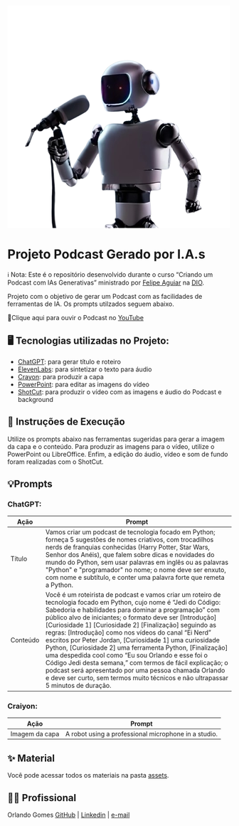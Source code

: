 ![Imagem](https://github.com/orlandoabreugomes/prompts-for-podcast-generate-ia/blob/main/assets/craiyon_111128_A_robot_using_a_professional_microphone_in_a_studio_-removebg-preview.png)

# Projeto Podcast Gerado por I.A.s

ℹ️ Nota: Este é o repositório desenvolvido durante o curso “Criando um Podcast com IAs Generativas” ministrado por [Felipe Aguiar](https://www.linkedin.com/in/felipeaguiar-exe/) na [DIO](https://web.dio.me).

Projeto com o objetivo de gerar um Podcast com as facilidades de ferramentas de IA. Os prompts utilzados seguem abaixo.

📒Clique aqui para ouvir o Podcast no [YouTube](https://youtu.be/Q2888cCgu70)

## 🖥️ Tecnologias utilizadas no Projeto:

* [ChatGPT](https://chatgpt.com/): para gerar título e roteiro
* [ElevenLabs](https://elevenlabs.io/): para sintetizar o texto para áudio
* [Crayon](https://www.craiyon.com/): para produzir a capa
* [PowerPoint](https://www.microsoft.com/pt-br/microsoft-365/powerpoint): para editar as imagens do vídeo
* [ShotCut](): para produzir o vídeo com as imagens e áudio do Podcast e background

## 🔧 Instruções de Execução
Utilize os prompts abaixo nas ferramentas sugeridas para gerar a imagem da capa e o conteúdo. Para produzir as imagens para o vídeo, utilize o PowerPoint ou LibreOffice. Enfim, a edição do áudio, vídeo e som de fundo foram realizadas com o ShotCut.

## 💡Prompts
### ChatGPT:


|Ação      | Prompt          |
|-----------------|--------------------|
| Título | Vamos criar um podcast de tecnologia focado em Python; forneça 5 sugestões de nomes criativos, com trocadilhos nerds de franquias conhecidas (Harry Potter, Star Wars, Senhor dos Anéis), que falem sobre dicas e novidades do mundo do Python, sem usar palavras em inglês ou as palavras "Python" e "programador" no nome; o nome deve ser enxuto, com nome e subtítulo, e conter uma palavra forte que remeta a Python. |
| Conteúdo   |  Você é um roteirista de podcast e vamos criar um roteiro de tecnologia focado em Python, cujo nome é “Jedi do Código: Sabedoria e habilidades para dominar a programação” com público alvo de iniciantes; o formato deve ser [Introdução] [Curiosidade 1] [Curiosidade 2] [Finalização] seguindo as regras: [Introdução] como nos vídeos do canal “Ei Nerd” escritos por Peter Jordan, [Curiosidade 1] uma curiosidade Python, [Curiosidade 2] uma ferramenta Python, [Finalização] uma despedida cool como “Eu sou Orlando e esse foi o Código Jedi desta semana,” com termos de fácil explicação; o podcast será apresentado por uma pessoa chamada Orlando e deve ser curto, sem termos muito técnicos e não ultrapassar 5 minutos de duração.  |

### Craiyon:
|Ação      | Prompt          |
|-----------------|--------------------|
| Imagem da capa | A robot using a professional microphone in a studio.|

## ✨ Material
Você pode acessar todos os materiais na pasta [assets](https://github.com/orlandoabreugomes/prompts-for-podcast-generate-ia/tree/main/assets).



## 🙍🏽 Profissional
Orlando Gomes
[GitHub](https://github.com/orlandoabreugomes) | [Linkedin](https://www.linkedin.com/in/orlandoabreugomes/) | [e-mail](mailto:gomes.oa@gmail.com)
